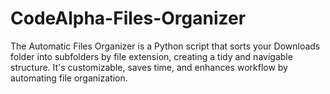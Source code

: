 # CodeAlpha-Files-Organizer
The Automatic Files Organizer is a Python script that sorts your Downloads folder into subfolders by file extension, creating a tidy and navigable structure. It's customizable, saves time, and enhances workflow by automating file organization.

